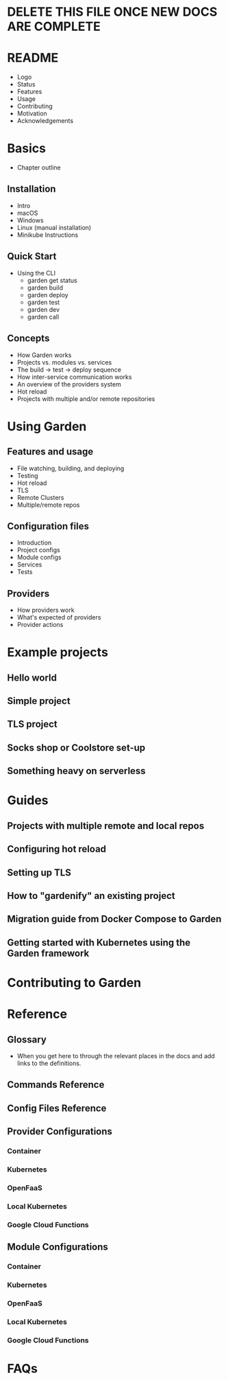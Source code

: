 # DELETE THIS FILE ONCE NEW DOCS ARE COMPLETE

# README

- Logo
- Status
- Features
- Usage
- Contributing
- Motivation
- Acknowledgements

# Basics

- Chapter outline

## Installation

- Intro
- macOS
- Windows
- Linux (manual installation)
- Minikube Instructions

## Quick Start

- Using the CLI
    - garden get status
    - garden build
    - garden deploy
    - garden test
    - garden dev
    - garden call

## Concepts

- How Garden works
- Projects vs. modules vs. services
- The build → test → deploy sequence
- How inter-service communication works
- An overview of the providers system
- Hot reload
- Projects with multiple and/or remote repositories

# Using Garden


## Features and usage

- File watching, building, and deploying
- Testing
- Hot reload
- TLS
- Remote Clusters
- Multiple/remote repos

## Configuration files

- Introduction
- Project configs
- Module configs
- Services
- Tests

## Providers

- How providers work
- What's expected of providers
- Provider actions

# Example projects


## Hello world


## Simple project


## TLS project


## Socks shop or Coolstore set-up


## Something heavy on serverless


# Guides


## Projects with multiple remote and local repos


## Configuring hot reload


## Setting up TLS


## How to "gardenify" an existing project


## Migration guide from Docker Compose to Garden


## Getting started with Kubernetes using the Garden framework


# Contributing to Garden


# Reference


## Glossary

- When you get here to through the relevant places in the docs and add links to the definitions.


## Commands Reference


## Config Files Reference


## Provider Configurations


### Container


### Kubernetes


### OpenFaaS


### Local Kubernetes


### Google Cloud Functions


## Module Configurations


### Container


### Kubernetes


### OpenFaaS


### Local Kubernetes


### Google Cloud Functions


# FAQs


